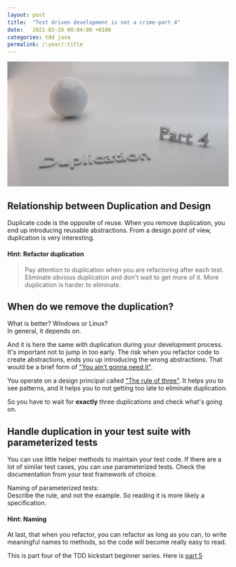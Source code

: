 ```yaml
---
layout: post
title:  "Test driven development is not a crime-part 4"
date:   2021-03-20 00:04:00 +0100
categories: tdd java
permalink: /:year/:title
---
```

![duplication](../images/TDD4-duplication.png)

## Relationship between Duplication and Design

Duplicate code is the opposite of reuse. When you remove duplication, you end up
introducing reusable abstractions. From a design point of view,
duplication is very interesting.

#### Hint: Refactor duplication
>Pay attention to duplication when you are refactoring after each test.
Eliminate obvious duplication and don't wait to get more of it.
More duplication is harder to eliminate.

## When do we remove the duplication?

What is better? Windows or Linux? <br>In general, it depends on.

And it is here the same with duplication
during your development process.
It's important not to jump in too early. The risk when you refactor code to
create abstractions, ends you up introducing the wrong abstractions.
That would be a brief form of ["You ain't gonna need it"](https://en.wikipedia.org/wiki/You_aren%27t_gonna_need_it).

You operate on a design principal called ["The rule of three"](https://en.wikipedia.org/wiki/Rule_of_three_%28computer_programming%29).
It helps you to see patterns, and it helps you to not getting too late to eliminate duplication.

So you have to wait for **exactly** three duplications and check what's going on.

## Handle duplication in your test suite with parameterized tests

You can use little helper methods to maintain your test code.
If there are a lot of similar test cases, you can use parameterized tests.
Check the documentation from your test framework of choice. 

Naming of parameterized tests:<br>
Describe the rule, and not the example. So reading it is more likely a specification.

#### Hint: Naming
At last, that when you refactor, you can refactor as long as you can, to write meaningful names
to methods, so the code will become really easy to read.

This is part four of the TDD kickstart beginner series. Here is [part 5](https://redseacomputing.github.io/2021/TDD5-inside-out-and-outside-in)